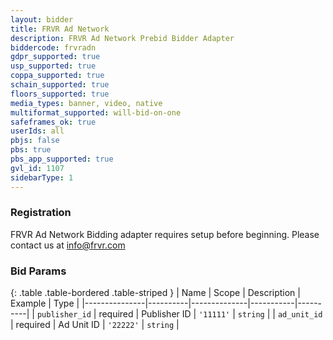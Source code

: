 ```yaml
---
layout: bidder
title: FRVR Ad Network
description: FRVR Ad Network Prebid Bidder Adapter
biddercode: frvradn
gdpr_supported: true
usp_supported: true
coppa_supported: true
schain_supported: true
floors_supported: true
media_types: banner, video, native
multiformat_supported: will-bid-on-one
safeframes_ok: true
userIds: all
pbjs: false
pbs: true
pbs_app_supported: true
gvl_id: 1107
sidebarType: 1
---
```


### Registration

FRVR Ad Network Bidding adapter requires setup before beginning. Please contact us at info@frvr.com

### Bid Params

{: .table .table-bordered .table-striped }
| Name          | Scope    | Description  | Example   | Type     |
|---------------|----------|--------------|-----------|----------|
| `publisher_id` | required | Publisher ID | `'11111'` | `string` |
| `ad_unit_id` | required | Ad Unit ID | `'22222'` | `string` |